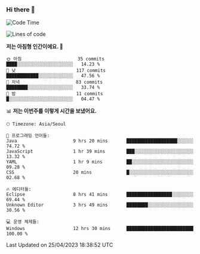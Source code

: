 ### Hi there 👋
 <!--START_SECTION:waka-->
![Code Time](http://img.shields.io/badge/Code%20Time-11%20hrs%2044%20mins-blue)

![Lines of code](https://img.shields.io/badge/%EC%A0%80%EB%8A%94%20%EC%97%AC%ED%83%9C%EA%B9%8C%EC%A7%80%20-495.5%20thousand%20%EC%A4%84%EC%9D%98%20%EC%BD%94%EB%93%9C%EB%A5%BC%20%EC%9E%91%EC%84%B1%ED%96%88%EC%96%B4%EC%9A%94.-blue)

**저는 아침형 인간이에요. 🐤** 

```text
🌞 아침                     35 commits          ████░░░░░░░░░░░░░░░░░░░░░   14.23 % 
🌆 낮　                     117 commits         ████████████░░░░░░░░░░░░░   47.56 % 
🌃 저녁                     83 commits          ████████░░░░░░░░░░░░░░░░░   33.74 % 
🌙 밤　                     11 commits          █░░░░░░░░░░░░░░░░░░░░░░░░   04.47 % 
```


📊 **저는 이번주를 이렇게 시간을 보냈어요.** 

```text
🕑︎ Timezone: Asia/Seoul

💬 프로그래밍 언어들: 
Java                     9 hrs 20 mins       ███████████████████░░░░░░   74.72 % 
JavaScript               1 hr 39 mins        ███░░░░░░░░░░░░░░░░░░░░░░   13.32 % 
YAML                     1 hr 9 mins         ██░░░░░░░░░░░░░░░░░░░░░░░   09.28 % 
CSS                      20 mins             █░░░░░░░░░░░░░░░░░░░░░░░░   02.68 % 

🔥 에디터들: 
Eclipse                  8 hrs 41 mins       █████████████████░░░░░░░░   69.44 % 
Unknown Editor           3 hrs 49 mins       ████████░░░░░░░░░░░░░░░░░   30.56 % 

💻 운영 체제들: 
Windows                  12 hrs 30 mins      █████████████████████████   100.00 % 
```


 Last Updated on 25/04/2023 18:38:52 UTC
<!--END_SECTION:waka-->
